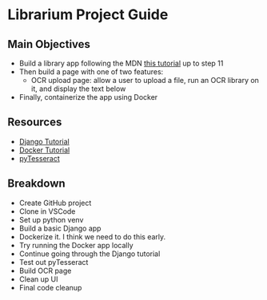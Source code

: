 # Librarium Project Guide

## Main Objectives

-   Build a library app following the MDN [this tutorial](https://developer.mozilla.org/en-US/docs/Learn/Server-side/Django/Tutorial_local_library_website) up to step 11
- Then build a page with one of two features:  
	- OCR upload page: allow a user to upload a file, run an OCR library on it, and display the text below  
- Finally, containerize the app using Docker

## Resources

- [Django Tutorial](https://developer.mozilla.org/en-US/docs/Learn/Server-side/Django/Tutorial_local_library_website)
- [Docker Tutorial](https://docker-curriculum.com/#webapps-with-docker)
- [pyTesseract](https://pypi.org/project/pytesseract/)

## Breakdown

- Create GitHub project
- Clone in VSCode
- Set up python venv
- Build a basic Django app
- Dockerize it. I think we need to do this early.
- Try running the Docker app locally
- Continue going through the Django tutorial
- Test out pyTesseract
- Build OCR page
- Clean up UI
- Final code cleanup
